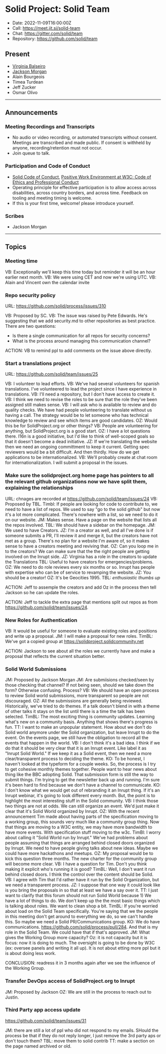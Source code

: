 # Solid Project: Solid Team

* Date: 2022-11-09T16:00:00Z
* Call: <https://meet.jit.si/solid-team>
* Chat: <https://gitter.com/solid/team>
* Repository: <https://github.com/solid/team>

## Present

* [Virginia Balseiro](https://virginiabalseiro.com/#me)
* [Jackson Morgan](https://jackson.solidcommunity.net/profile/card#me)
* Alain Bourgeois
* Timea Turdean
* Jeff Zucker
* Osmar Olivo

---

## Announcements

### Meeting Recordings and Transcripts

* No audio or video recording, or automated transcripts without consent.
  Meetings are transcribed and made public. If consent is withheld by anyone,
  recording/retention must not occur.
* Join queue to talk.

### Participation and Code of Conduct

* [Solid Code of
  Conduct](https://github.com/solid/process/blob/main/code-of-conduct.md),
  [Positive Work Environment at W3C: Code of Ethics and Professional
  Conduct](https://www.w3.org/Consortium/cepc/)
* Operating principle for effective participation is to allow access across
  disabilities, across country borders, and across time. Feedback on tooling and
  meeting timing is welcome.
* If this is your first time, welcome! please introduce yourself.

### Scribes

* Jackson Morgan

---

## Topics

### Meeting time

VB: Exceptionally we'll keep this time today but reminder it will be an hour
earlier next month. VB: We were using CET and now we're using UTC. VB: Alain and
Vincent own the calendar invite

### Repo security policy

URL: <https://github.com/solid/process/issues/310>

VB: Proposed by SC. VB: The issue was raised by Pete Edwards. He's suggesting
that we add security.md to other repositories as best practice. There are two
questions:

* Is there a single communication for all repos for security concerns?
* What is the process around managing this communication channel?

ACTION: VB to remind ppl to add comments on the issue above directly.

### Start a translations project

URL: <https://github.com/solid/team/issues/25>

VB: I volunteer to lead efforts. VB: We've had several volunteers for spanish
translations. I've volunteered to lead the project since I have experience in
translations. VB: I'll need a repository, but I don't have access to create it.
VB: I think we need to revise the roles to be sure that the role they've been
assigned still makes sense. VB: I will ask who is available to review and do
quality checks. We have had people volunteering to translate without us having a
call. The strategy would be to let someone who has technical knowledge to review
and see which items are good candidates. OZ: Would this be for SolidProject.org
or other things? VB: People are volunteering for anything, but SolidProject.org
is a good start. OZ: I have a lot questions there. I16n is a good initiative,
but I'd like to think of well-scoped goals so that it doesn't become a dead
initiative. JZ: If we're translating the website then we need an ongoing
committment to keep it current. Getting spec reviewers would be a bit difficult.
And then thirdly. How do we get applications to be internationalized. VB: We'll
probably create at chat room for internationalization. I will submit a proposal
in the issues.

### Make sure the solidproject.org home page has pointers to all the relevant github organizations now we have split them, explaining the relationships

URL: chnages are recorded at <https://github.com/solid/team/issues/24> VB:
Proposed by TBL. Timbl: If people are looking for code to contribute to, we need
to have a list of repos. We used to say "go to the solid github" but now it's a
lot more complicated. There's nowhere with a list, so we need to do it on our
website. JM: Makes sense. Have a page on the website that lists all the repos
involved. TBL: We should have a sidebar on the homepage. JM: We used to have
Creators. JZ: I'm a creator as well, and all I've done is if someone submits a
PR, I'll review it and merge it, but the creators have not met as a group.
There's no plan for a website I'm aware of, so it makes sense to have a creators
meeting and reviving that. OZ: Can you loop me in to the creators? We can make
sure that the the right people are getting involved on the Inrupt side. JZ:
Virginia has a role in the creators to update the Translations TBL: Useful to
have creators for emergencies/problems. OZ: We need to do role reviews every six
months or so. Inrupt has people with expertise who can be of service to
revamping the website. JZ: You should be a creator! OZ: It's be Geocities 1995.
TBL: *enthusiastic thumbs up*

ACTION: Jeff to assemple the creators and add Oz in the process then tell
Jackson so he can update the roles.

ACTION: Jeff to tackle the extra page that mentions split out repos as from
<https://github.com/solid/team/issues/24>.

### New Roles for Authentication

VB: It would be useful for someone to evaluate existing roles and positions and
write up a proposal. JM: I will make a proposal for new roles. TimBL: We've got
a copied group at <https://solidproject.solidcommunity.net>

ACTION: Jackson to see about all the roles we currently have and make a proposal
that reflects the current situation better.

### Solid World Submissions

JM: Proposed by Jackson Morgan JM: Are submiisions checked/seen by those
checking that channel? If not being seen, should we take down the form?
Otherwise confusing. Process? VB: We should have an open process to review Solid
world submissions, more transparent so people are not discouraged. OZ: All the
submissions are generally being reviewed. Historically, we've tried to do
themes. If a talk doesn't blend in with a theme of other talks it stays on the
list until there is a time the talk has been selected. TimBL: The most exciting
thing is community updates. Learning what's new on a community basis. Anything
that shows there's progress is fun. TT: I want to make an unpopular statement.
How about we don't do Solid world anymore under the Solid organization, but
leave Inrupt to do the event. On the events page, we still have the obligation
to record all the events that happen in the world. VB: I don't think it's a bad
idea. I think if we do that it should be very clear that it is an Inrupt event.
Like label it as "Inrupt Solid World." If we keep it as a Solid event, then we
need a more clear/transparent process to deciding the theme. KO: To be honest, I
haven't looked at the typeform for a couple weeks. So, the process is I try to
get cohesive monthly themes together. People want to hear news about thing like
the BBC adopting Solid. That submission form is still the way to submit things.
I'm trying to get the newsletter back up and running. I'm sure it's been hard to
find because we don't have a channel to communicate. KO: I don't know what we
would get out of rebranding it an Inrupt thing. If it's an Inrupt webinar, it's
going to look different every month. But, the point is to highlight the most
interesting stuff in the Solid community. VB: I think those two things are not
at odds. We can still organize an event. We'd just make it clear that it's Solid
World organized by Inrupt. OZ: With the recent announcement Tim made about
having parts of the specification moving to a working group, this sounds very
much like a community group thing. Now that things are moving to a W3C entity,
we may have more bandwidth to have more events. With specification stuff moving
to the w3c. TimBl: I worry about calling it "Solid World run by Inrupt." We've
had problems about people assuming that things are arranged behind closed doors
organized by Inrupt. We need to have people giving talks about new ideas. Maybe
we could have more hackathons and meetups. OZ: My proposal would be to kick this
question three months. The new charter for the community group will become more
clear. VB: I have a question for Tim. Don't you think making it explicit who's
running it is good? TimBL: Well, I don't want it run behind closed doors. I
think the control over the content should be Solid. VB: I agree with Tim that
I'd rather have it run by the Solid Organization, but we need a transparent
process. JZ: I suppose that one way it could look like is you bring the
proposals in so that at least we have a say over it. TT: I just want to clarify
that this forum should not run Solid World because 1) We have a lot of things to
do. We don't keep up the the most basic things which is talking about roles. We
want to clean shop a bit. TimBL: If you're worried about load on the Solid Team
specifically. You're saying that we the people in this meeting don't get around
to everything we do, so we can't handle this. So maybe we need a Solid
PR/Communications group. KO: We do have communications.
<https://github.com/solid/process/pull/284>. And that is my role in the Solid
Team. We could have that if that's approved. JM: What gives the Working Group
more capacity? Oz: it is not capacity but it is focus: now it is doing to much.
The oversight is going to be done by W3C (ex: oversee panels and writing it all
up). It is not about etting more ppl but it is about doing less work.

CONCLUSION: readress it in 3 months again after we see the influence of the
Working Group.

### Transfer DevOps access of SolidProject.org to Inrupt

JM: Proposed by Jackson OZ: We are still in the process to reach out to Justin.

### Third Party app access update
<https://github.com/solid/team/issues/31>

JM: there are still a lot of ppl who did not respond to my emails. SHould the
process be that if they do not reply longer, I just remove the 3rd party aps or
don't touch them? TBL: move them to solid contrib TT: make a section on the page
named archived or old.
